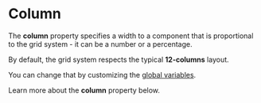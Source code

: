 # Column

The **column** property specifies a width to a component that is proportional to the grid system - it can be a number or a percentage.

By default, the grid system respects the typical **12-columns** layout.

You can change that by customizing the [global variables](/docs/variables/globals).

Learn more about the **column** property below.